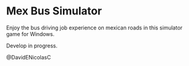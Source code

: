# Mex Bus Simulator

Enjoy the bus driving job experience on mexican roads in this simulator game for Windows.

Develop in progress.

@DavidENicolasC
